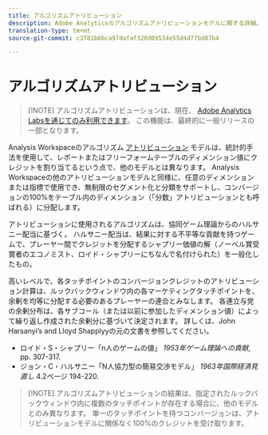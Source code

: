 ```yaml
---
title: アルゴリズムアトリビューション
description: Adobe Analyticsのアルゴリズムアトリビューションモデルに関する詳細。
translation-type: tm+mt
source-git-commit: c3f81b6bca97dafaf328d09534e55d4d77bd87b4

---
```



# アルゴリズムアトリビューション

> [!NOTE] アルゴリズムアトリビューションは、現在、 [Adobe Analytics Labsを通じてのみ利用できます](https://docs.adobe.com/content/help/en/analytics/analyze/tech-previews/overview.html)。 この機能は、最終的に一般リリースの一部となります。

Analysis Workspaceのアルゴリズム [アトリビューション](attribution.md) モデルは、統計的手法を使用して、レポートまたはフリーフォームテーブルのディメンション値にクレジットを割り当てるという点で、他のモデルとは異なります。 Analysis Workspaceの他のアトリビューションモデルと同様に、任意のディメンションまたは指標で使用でき、無制限のセグメント化と分類をサポートし、コンバージョンの100%をテーブル内のディメンション（「分数」アトリビューションとも呼ばれる）に分配します。

アトリビューションに使用されるアルゴリズムは、協同ゲーム理論からのハルサニー配当に基づく。 ハルサニー配当は、結果に対する不平等な貢献を持つゲームで、プレーヤー間でクレジットを分配するシャプリー価値の解（ノーベル賞受賞者のエコノミスト、ロイド・シャプリーにちなんで名付けられた）を一般化したもの。

高いレベルで、各タッチポイントのコンバージョンクレジットのアトリビューション計算は、ルックバックウィンドウ内の各マーケティングタッチポイントを、余剰を均等に分配する必要のあるプレーヤーの連合とみなします。 各連立与党の余剰分布は、各サブコール（または以前に参加したディメンション値）によって繰り返し作成された余剰分に基づいて決定されます。 詳しくは、John Harsanyi’s and Lloyd Shapplyyの元の文書を参照してください。

* ロイド・S・シャプリー「n人のゲームの値」 *1953年ゲーム理論への貢献*, pp. 307-317.
* ジョン・C・ハルサニー「N人協力型の簡易交渉モデル」 *1963年国際経済見直し* 4.2ページ 194-220.

> [!NOTE] アルゴリズムアトリビューションの結果は、指定されたルックバックウィンドウ内に複数のタッチポイントが存在する場合に、他のモデルとのみ異なります。 単一のタッチポイントを持つコンバージョンは、アトリビューションモデルに関係なく100%のクレジットを受け取ります。

